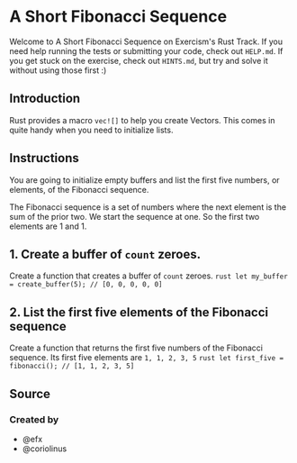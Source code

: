 # A Short Fibonacci Sequence

Welcome to A Short Fibonacci Sequence on Exercism's Rust Track. If you need
help running the tests or submitting your code, check out `HELP.md`. If you get
stuck on the exercise, check out `HINTS.md`, but try and solve it without using
those first :)

## Introduction

Rust provides a macro `vec![]` to help you create Vectors. This comes in quite
handy when you need to initialize lists.

## Instructions

You are going to initialize empty buffers and list the first five numbers, or
elements, of the Fibonacci sequence.

The Fibonacci sequence is a set of numbers where the next element is the sum of
the prior two. We start the sequence at one. So the first two elements are
1 and 1.

## 1. Create a buffer of `count` zeroes.

Create a function that creates a buffer of `count` zeroes. ```rust let
my_buffer = create_buffer(5); // [0, 0, 0, 0, 0] ```

## 2. List the first five elements of the Fibonacci sequence

Create a function that returns the first five numbers of the Fibonacci
sequence. Its first five elements are `1, 1, 2, 3, 5` ```rust let first_five
= fibonacci(); // [1, 1, 2, 3, 5] ```

## Source

### Created by

- @efx
- @coriolinus
